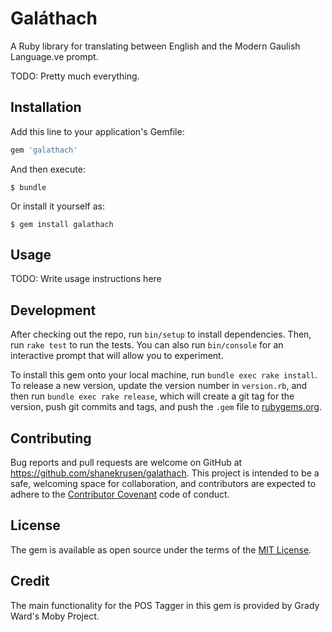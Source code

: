 # Gal&aacute;thach

A Ruby library for translating between English and the Modern Gaulish Language.ve prompt.

TODO: Pretty much everything.

## Installation

Add this line to your application's Gemfile:

```ruby
gem 'galathach'
```

And then execute:

    $ bundle

Or install it yourself as:

    $ gem install galathach

## Usage

TODO: Write usage instructions here

## Development

After checking out the repo, run `bin/setup` to install dependencies. Then, run `rake test` to run the tests. You can also run `bin/console` for an interactive prompt that will allow you to experiment.

To install this gem onto your local machine, run `bundle exec rake install`. To release a new version, update the version number in `version.rb`, and then run `bundle exec rake release`, which will create a git tag for the version, push git commits and tags, and push the `.gem` file to [rubygems.org](https://rubygems.org).

## Contributing

Bug reports and pull requests are welcome on GitHub at https://github.com/shanekrusen/galathach. This project is intended to be a safe, welcoming space for collaboration, and contributors are expected to adhere to the [Contributor Covenant](http://contributor-covenant.org) code of conduct.


## License

The gem is available as open source under the terms of the [MIT License](http://opensource.org/licenses/MIT).

## Credit

The main functionality for the POS Tagger in this gem is provided by Grady Ward's Moby Project. 

